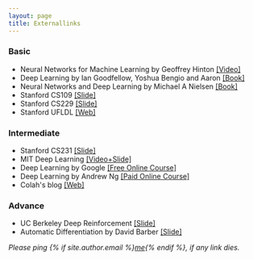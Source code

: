 ```yaml
---
layout: page
title: Externallinks
---
```



### Basic

* Neural Networks for Machine Learning by Geoffrey Hinton [[Video]](https://www.cs.toronto.edu/~hinton/coursera_lectures.html)
* Deep Learning by Ian Goodfellow, Yoshua Bengio and Aaron [[Book]](https://www.deeplearningbook.org/)
* Neural Networks and Deep Learning by Michael A Nielsen [[Book]](http://neuralnetworksanddeeplearning.com/)
* Stanford CS109 [[Slide]](http://web.stanford.edu/class/cs109/)
* Stanford CS229 [[Slide]](http://cs229.stanford.edu/)
* Stanford UFLDL [[Web]](http://ufldl.stanford.edu/tutorial/)


### Intermediate

* Stanford CS231 [[Slide]](http://cs231n.stanford.edu/)
* MIT Deep Learning [[Video+Slide]](https://deeplearning.mit.edu/)
* Deep Learning by Google [[Free Online Course]](https://eu.udacity.com/course/deep-learning--ud730#)
* Deep Learning by Andrew Ng [[Paid Online Course]](https://www.coursera.org/specializations/deep-learning)
* Colah's blog [[Web]](http://colah.github.io/)


### Advance

* UC Berkeley Deep Reinforcement [[Slide]](http://rail.eecs.berkeley.edu/deeprlcourse/)
* Automatic Differentiation by David Barber [[Slide]](http://web4.cs.ucl.ac.uk/staff/D.Barber/publications/AMLAutoDiff.pdf)

*Please ping {% if site.author.email %}<a href="mailto:{{ site.author.email }}">me</a>{% endif %}, if any link dies.*